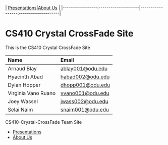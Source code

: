 | [Presentations](./presentations.html)|[About Us](./about_us.html)           |
|-----------------:--------------------|-----------------:--------------------|

# CS410 Crystal CrossFade Site

This is the CS410 Crystal CrossFade Site

| Name                | Email              |
|:--------------------|:-------------------|
|Arnaud Blay          | <ablay001@odu.edu> |
|Hyacinth Abad        | <habad002@odu.edu> |
|Dylan Hopper         | <dhopp001@odu.edu> |
|Virginia Vano Ruano  | <vvano001@odu.edu> |
|Joey Wassel          | <jwass002@odu.edu> |
|Selai Naim           | <snaim001@odu.edu> |

CS410-Crystal-CrossFade Team Site

- [Presentations](./presentations.html)
- [About Us](./about_us.html)
